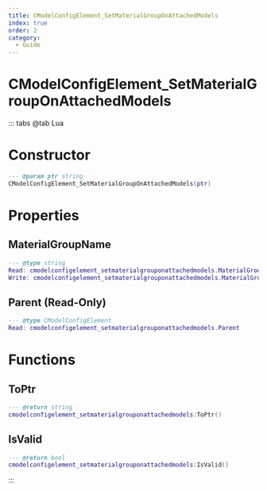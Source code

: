```yaml
---
title: CModelConfigElement_SetMaterialGroupOnAttachedModels
index: true
order: 2
category:
  - Guide
---
```


# CModelConfigElement_SetMaterialGroupOnAttachedModels

::: tabs
@tab Lua
# Constructor
```lua
--- @param ptr string
CModelConfigElement_SetMaterialGroupOnAttachedModels(ptr)
```
# Properties
## MaterialGroupName 
```lua
--- @type string
Read: cmodelconfigelement_setmaterialgrouponattachedmodels.MaterialGroupName
Write: cmodelconfigelement_setmaterialgrouponattachedmodels.MaterialGroupName = value
```
## Parent (Read-Only)
```lua
--- @type CModelConfigElement
Read: cmodelconfigelement_setmaterialgrouponattachedmodels.Parent
```
# Functions
## ToPtr
```lua
--- @return string
cmodelconfigelement_setmaterialgrouponattachedmodels:ToPtr()
```
## IsValid
```lua
--- @return bool
cmodelconfigelement_setmaterialgrouponattachedmodels:IsValid()
```

:::
